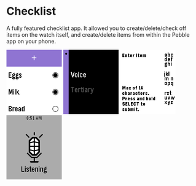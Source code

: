 # Checklist

A fully featured checklist app. It allowed you to create/delete/check off items on the watch itself, and create/delete items from within the Pebble app on your phone.

![alt text](checklist1.png "checklist")
![alt text](checklist2.png "checklist")
![alt text](checklist3.png "checklist")
![alt text](checklist4.png "checklist")